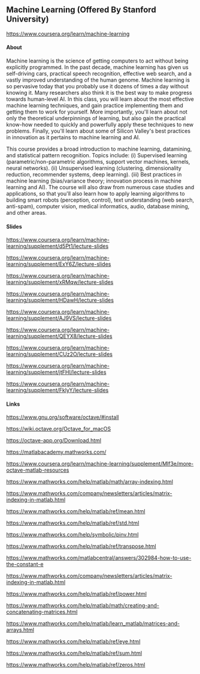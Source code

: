 ## Machine Learning (Offered By Stanford University)

https://www.coursera.org/learn/machine-learning

#### About

Machine learning is the science of getting computers to act without being explicitly programmed.
In the past decade, machine learning has given us self-driving cars,
practical speech recognition, effective web search,
and a vastly improved understanding of the human genome.
Machine learning is so pervasive today that you probably use it dozens of times a day without knowing it.
Many researchers also think it is the best way to make progress towards human-level AI.
In this class, you will learn about the most effective machine learning techniques,
and gain practice implementing them and getting them to work for yourself.
More importantly, you'll learn about not only the theoretical underpinnings of learning,
but also gain the practical know-how needed to quickly and powerfully apply these techniques to new problems.
Finally, you'll learn about some of Silicon Valley's best practices in innovation as it pertains to machine learning and AI.

This course provides a broad introduction to machine learning, datamining, and statistical pattern recognition.
Topics include:
(i) Supervised learning (parametric/non-parametric algorithms, support vector machines, kernels, neural networks).
(ii) Unsupervised learning (clustering, dimensionality reduction, recommender systems, deep learning).
(iii) Best practices in machine learning (bias/variance theory; innovation process in machine learning and AI).
The course will also draw from numerous case studies and applications,
so that you'll also learn how to apply learning algorithms to building smart robots (perception, control),
text understanding (web search, anti-spam), computer vision, medical informatics, audio, database mining, and other areas.

#### Slides

https://www.coursera.org/learn/machine-learning/supplement/d5Pt1/lecture-slides

https://www.coursera.org/learn/machine-learning/supplement/ExY6Z/lecture-slides

https://www.coursera.org/learn/machine-learning/supplement/xRMqw/lecture-slides

https://www.coursera.org/learn/machine-learning/supplement/HDawH/lecture-slides

https://www.coursera.org/learn/machine-learning/supplement/AJ9VS/lecture-slides

https://www.coursera.org/learn/machine-learning/supplement/QEYX8/lecture-slides

https://www.coursera.org/learn/machine-learning/supplement/CUz2O/lecture-slides

https://www.coursera.org/learn/machine-learning/supplement/jtFHI/lecture-slides

https://www.coursera.org/learn/machine-learning/supplement/FklyY/lecture-slides

#### Links

https://www.gnu.org/software/octave/#install

https://wiki.octave.org/Octave_for_macOS

https://octave-app.org/Download.html

https://matlabacademy.mathworks.com/

https://www.coursera.org/learn/machine-learning/supplement/Mlf3e/more-octave-matlab-resources

https://www.mathworks.com/help/matlab/math/array-indexing.html

https://www.mathworks.com/company/newsletters/articles/matrix-indexing-in-matlab.html

https://www.mathworks.com/help/matlab/ref/mean.html

https://www.mathworks.com/help/matlab/ref/std.html

https://www.mathworks.com/help/symbolic/pinv.html

https://www.mathworks.com/help/matlab/ref/transpose.html

https://www.mathworks.com/matlabcentral/answers/302984-how-to-use-the-constant-e

https://www.mathworks.com/company/newsletters/articles/matrix-indexing-in-matlab.html

https://www.mathworks.com/help/matlab/ref/power.html

https://www.mathworks.com/help/matlab/math/creating-and-concatenating-matrices.html

https://www.mathworks.com/help/matlab/learn_matlab/matrices-and-arrays.html

https://www.mathworks.com/help/matlab/ref/eye.html

https://www.mathworks.com/help/matlab/ref/sum.html

https://www.mathworks.com/help/matlab/ref/zeros.html

